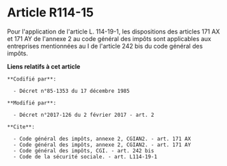 # Article R114-15

Pour l'application de l'article L. 114-19-1, les dispositions des articles 171 AX et 171 AY de l'annexe 2 au code général des
impôts sont applicables aux entreprises mentionnées au I de l'article 242 bis du code général des impôts.

**Liens relatifs à cet article**

	**Codifié par**:

	  - Décret n°85-1353 du 17 décembre 1985

	**Modifié par**:

	  - Décret n°2017-126 du 2 février 2017 - art. 2

	**Cite**:

	  - Code général des impôts, annexe 2, CGIAN2. - art. 171 AX
	  - Code général des impôts, annexe 2, CGIAN2. - art. 171 AY
	  - Code général des impôts, CGI. - art. 242 bis
	  - Code de la sécurité sociale. - art. L114-19-1
